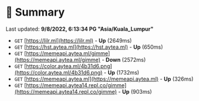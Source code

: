 # 📖 Summary
Last updated: **9/8/2022, 6:13:34 PG "Asia/Kuala_Lumpur"**

- `GET` [https://lilr.ml](https://lilr.ml) - **Up** (2649ms)
- `GET` [https://hst.aytea.ml](https://hst.aytea.ml) - **Up** (650ms)
- `GET` [https://memeapi.aytea.ml/gimme](https://memeapi.aytea.ml/gimme) - **Down** (2572ms)
- `GET` [https://color.aytea.ml/4b31d6.png](https://color.aytea.ml/4b31d6.png) - **Up** (1732ms)
- `GET` [https://memeapi.aytea.ml](https://memeapi.aytea.ml) - **Up** (326ms)
- `GET` [https://memeapi.aytea14.repl.co/gimme](https://memeapi.aytea14.repl.co/gimme) - **Up** (903ms)
